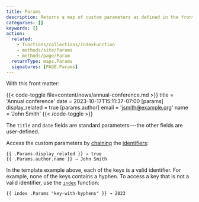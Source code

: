 ```yaml
---
title: Params
description: Returns a map of custom parameters as defined in the front matter of the given page.
categories: []
keywords: []
action:
  related:
    - functions/collections/IndexFunction
    - methods/site/Params
    - methods/page/Param
  returnType: maps.Params
  signatures: [PAGE.Params]
---
```


With this front matter:

{{< code-toggle file=content/news/annual-conference.md >}}
title = 'Annual conference'
date = 2023-10-17T15:11:37-07:00
[params]
display_related = true
[params.author]
  email = 'jsmith@example.org'
  name = 'John Smith'
{{< /code-toggle >}}

The `title` and `date` fields are standard parameters---the other fields are user-defined.

Access the custom parameters by [chaining] the [identifiers]:

```go-html-template
{{ .Params.display_related }} → true
{{ .Params.author.name }} → John Smith
```

In the template example above, each of the keys is a valid identifier. For example, none of the keys contains a hyphen. To access a key that is not a valid identifier, use the [`index`] function:

```go-html-template
{{ index .Params "key-with-hyphens" }} → 2023
```

[`index`]: /functions/collections/indexfunction
[chaining]: /getting-started/glossary/#chain
[identifiers]: /getting-started/glossary/#identifier
